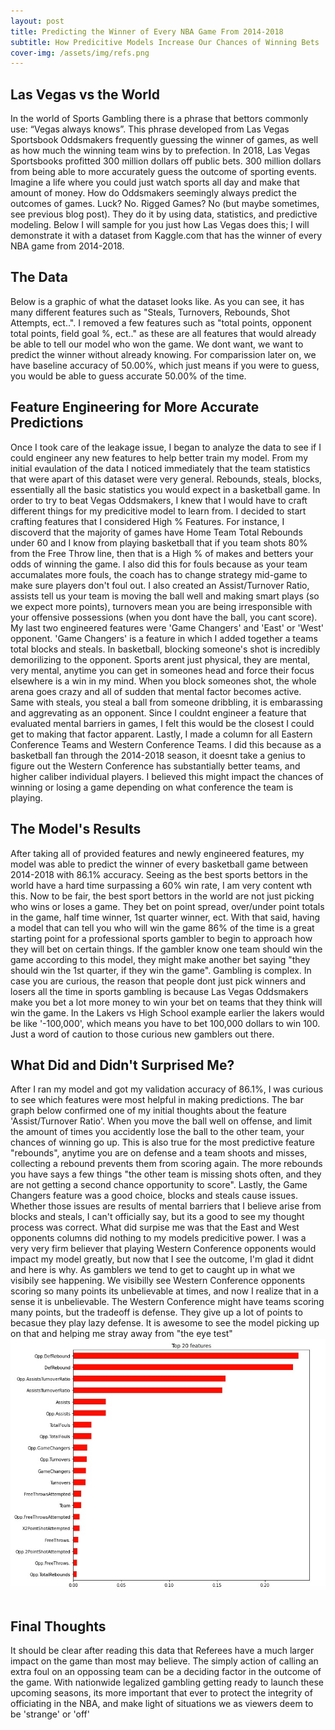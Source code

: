 ```yaml
---
layout: post
title: Predicting the Winner of Every NBA Game From 2014-2018
subtitle: How Predicitive Models Increase Our Chances of Winning Bets
cover-img: /assets/img/refs.png
---
```



## Las Vegas vs the World

  In the world of Sports Gambling there is a phrase that bettors commonly use: “Vegas always knows”. This phrase developed from Las Vegas Sportsbook Oddsmakers frequently guessing the winner of games, as well as how much the winning team wins by to prefection. In 2018, Las Vegas Sportsbooks profitted 300 million dollars off public bets. 300 million dollars from being able to more accurately guess the outcome of sporting events. Imagine a life where you could just watch sports all day and make that amount of money. How do Oddsmakers seemingly always predict the outcomes of games. Luck? No. Rigged Games? No (but maybe sometimes, see previous blog post). They do it by using data, statistics, and predictive modeling. Below I will sample for you just how Las Vegas does this; I will demonstrate it with a dataset from Kaggle.com that has the winner of every NBA game from 2014-2018.


## The Data
Below is a graphic of what the dataset looks like. As you can see, it has many different features such as "Steals, Turnovers, Rebounds, Shot Attempts, ect..". I removed a few features such as "total points, opponent total points, field goal %, ect.." as these are all features that would already be able to tell our model who won the game. We dont want, we want to predict the winner without already knowing. For comparission later on, we have baseline accuracy of 50.00%, which just means if you were to guess, you would be able to guess accurate 50.00% of the time.




## Feature Engineering for More Accurate Predictions
  Once I took care of the leakage issue, I began to analyze the data to see if I could engineer any new features to help better train my model. From my initial evaulation of the data I noticed immediately that the team statistics that were apart of this dataset were very general. Rebounds, steals, blocks, essentially all the basic statistics you would expect in a basketball game. In order to try to beat Vegas Oddsmakers, I knew that I would have to craft different things for my predicitive model to learn from. 
  I decided to start crafting features that I considered High % Features. For instance, I discoverd that the majority of games have Home Team Total Rebounds under 60 and I know from playing basketball that if you team shots 80% from the Free Throw line, then that is a High % of makes and betters your odds of winning the game. I also did this for fouls because as your team accumalates more fouls, the coach has to change strategy mid-game to make sure players don't foul out. I also created an Assist/Turnover Ratio, assists tell us your team is moving the ball well and making smart plays (so we expect more points), turnovers mean you are being irresponsible with your offensive possessions (when you dont have the ball, you cant score). 
  My last two engineered features were 'Game Changers' and 'East' or 'West' opponent. 'Game Changers' is a feature in which I added together a teams total blocks and steals. In basketball, blocking someone's shot is incredibly demorilizing to the opponent. Sports arent just physical, they are mental, very mental, anytime you can get in someones head and force their focus elsewhere is a win in my mind. When you block someones shot, the whole arena goes crazy and all of sudden that mental factor becomes active. Same with steals, you steal a ball from someone dribbling, it is embarassing and aggrevating as an opponent. Since I couldnt engineer a feature that evaluated mental barriers in games, I felt this would be the closest I could get to making that factor apparent. Lastly, I made a column for all Eastern Conference Teams and Western Conference Teams. I did this because as a basketball fan through the 2014-2018 season, it doesnt take a genius to figure out the Western Conference has substantially better teams, and higher caliber individual players. I believed this might impact the chances of winning or losing a game depending on what conference the team is playing.

## The Model's Results
  After taking all of provided features and newly engineered features, my model was able to predict the winner of every basketball game between 2014-2018 with 86.1% accuracy. Seeing as the best sports bettors in the world have a hard time surpassing a 60% win rate, I am very content wth this. Now to be fair, the best sport bettors in the world are not just picking who wins or loses a game. They bet on point spread, over/under point totals in the game, half time winner, 1st quarter winner, ect. With that said, having a model that can tell you who will win the game 86% of the time is a great starting point for a professional sports gambler to begin to approach how they will bet on certain things. If the gambler know one team should win the game according to this model, they might make another bet saying "they should win the 1st quarter, if they win the game". Gambling is complex.
  In case you are curious, the reason that people dont just pick winners and losers all the time in sports gambling is because Las Vegas Oddsmakers make you bet a lot more money to win your bet on teams that they think will win the game. In the Lakers vs High School example earlier the lakers would be like '-100,000', which means you have to bet 100,000 dollars to win 100. Just a word of caution to those curious new gamblers out there.
  

## What Did and Didn't Surprised Me?
  After I ran my model and got my validation accuracy of 86.1%, I was curious to see which features were most helpful in making predictions. The bar graph below confirmed one of my initial thoughts about the feature 'Assist/Turnover Ratio'. When you move the ball well on offense, and limit the amount of times you accidently lose the ball to the other team, your chances of winning go up. This is also true for the most predictive feature "rebounds", anytime you are on defense and a team shoots and misses, collecting a rebound prevents them from scoring again. The more rebounds you have says a few things "the other team is missing shots often, and they are not getting a second chance opportunity to score". Lastly, the Game Changers feature was a good choice, blocks and steals cause issues. Whether those issues are results of mental barriers that I believe arise from blocks and steals, I can't officially say, but its a good to see my thought process was correct.
  What did surpise me was that the East and West opponents columns did nothing to my models predicitive power. I was a very very firm believer that playing Western Conference opponents would impact my model greatly, but now that I see the outcome, I'm glad it didnt and here is why. As gamblers we tend to get to caught up in what we visibily see happening. We visibilly see Western Conference opponents scoring so many points its unbelievable at times, and now I realize that in a sense it is unbelievable. The Western Conference might have teams scoring many points, but the tradeoff is defense. They give up a lot of points to becasue they play lazy defense. It is awesome to see the model picking up on that and helping me stray away from "the eye test"
![](GraphTry.jpg)
  
#
  


## Final Thoughts
It should be clear after reading this data that Referees have a much larger impact on the game than most may believe. The simply action of calling an extra foul on an oppossing team can be a deciding factor in the outcome of the game. With nationwide legalized gambling getting ready to launch these upcoming seasons, its more important that ever to protect the integrity of officiating in the NBA, and make light of situations we as viewers deem to be 'strange' or 'off'
